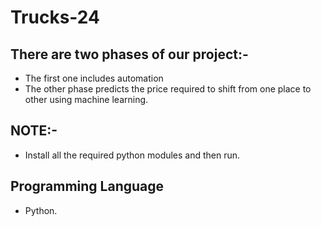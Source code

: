 # Trucks-24

## There are two phases of our project:-
- The first one includes automation
- The other phase predicts the price required to shift from one place to other using machine learning.

## NOTE:-
- Install all the required python modules and then run.

## Programming Language
- Python.
